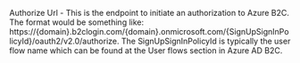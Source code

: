 Authorize Url - This is the endpoint to initiate an authorization to Azure B2C. The format would be something like: https://{domain}.b2clogin.com/{domain}.onmicrosoft.com/{SignUpSignInPolicyId}/oauth2/v2.0/authorize. The SignUpSignInPolicyId is typically the user flow name which can be found at the User flows section in Azure AD B2C.
